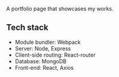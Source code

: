 A portfolio page that showcases my works.

## Tech stack
* Module bundler: Webpack
* Server: Node, Express
* Client-side routing: React-router
* Database: MongoDB
* Front-end: React, Axios 